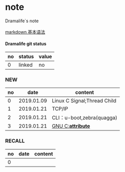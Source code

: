 # note
Dramalife\`s note\
\
[markdown 基本语法](https://www.jianshu.com/p/191d1e21f7ed)

#### Dramalife git status
|no|status|value|
|--|--|--|
|0|linked|no|

### NEW
|no|date|content|
|--|--|--|
|0|2019.01.09|Linux C Signal;Thread Child|
|1|2019.01.21|TCP/IP|
|2|2019.01.21|CLI：u-boot,zebra\(quagga\)|
|3|2019.01.21|[GNU C:__attribute__](TODO)|

### RECALL
|no|date|content|
|--|--|--|
|0|||
